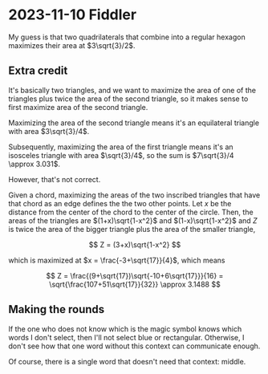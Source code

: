 2023-11-10 Fiddler
==================
My guess is that two quadrilaterals that combine into a regular hexagon
maximizes their area at $3\sqrt{3}/2$.

Extra credit
------------
It's basically two triangles, and we want to maximize the area of one
of the triangles plus twice the area of the second triangle, so it makes
sense to first maximize area of the second triangle.

Maximizing the area of the second triangle means it's an equilateral
triangle with area $3\sqrt{3}/4$.

Subsequently, maximizing the area of the first triangle means it's an
isosceles triangle with area $\sqrt{3}/4$, so the sum is
$7\sqrt{3}/4 \approx 3.031$.

However, that's not correct.

Given a chord, maximizing the areas of the two inscribed triangles that have
that chord as an edge defines the the two other points.  Let $x$ be the
distance from the center of the chord to the center of the circle.  Then, the
areas of the triangles are $(1+x)\sqrt{1-x^2}$ and $(1-x)\sqrt{1-x^2}$ and
$Z$ is twice the area of the bigger triangle plus the area of the smaller
triangle,

$$ Z = (3+x)\sqrt{1-x^2} $$

which is maximized at $x = \frac{-3+\sqrt{17}}{4}$, which means

$$ Z = \frac{(9+\sqrt{17})\sqrt{-10+6\sqrt{17}}}{16} = \sqrt{\frac{107+51\sqrt{17}}{32}} \approx 3.1488 $$

Making the rounds
-----------------
If the one who does not know which is the magic symbol knows which words
I don't select, then I'll not select blue or rectangular.  Otherwise, I
don't see how that one word without this context can communicate enough.

Of course, there is a single word that doesn't need that context: middle.
